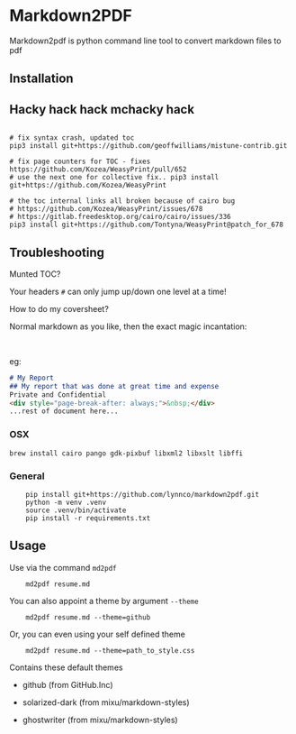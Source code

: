 # Markdown2PDF

Markdown2pdf is python command line tool to convert markdown files to pdf

## Installation

## Hacky hack hack mchacky hack
```

# fix syntax crash, updated toc
pip3 install git+https://github.com/geoffwilliams/mistune-contrib.git

# fix page counters for TOC - fixes https://github.com/Kozea/WeasyPrint/pull/652
# use the next one for collective fix.. pip3 install git+https://github.com/Kozea/WeasyPrint

# the toc internal links all broken because of cairo bug
# https://github.com/Kozea/WeasyPrint/issues/678
# https://gitlab.freedesktop.org/cairo/cairo/issues/336
pip3 install git+https://github.com/Tontyna/WeasyPrint@patch_for_678

```

## Troubleshooting

Munted TOC?

Your headers `#` can only jump up/down one level at a time!

How to do my coversheet?

Normal markdown as you like, then the exact magic incantation:
<div style="page-break-after: always;">&nbsp;</div>

eg:
```markdown
# My Report
## My report that was done at great time and expense
Private and Confidential
<div style="page-break-after: always;">&nbsp;</div>
...rest of document here...
```


### OSX

```shell
brew install cairo pango gdk-pixbuf libxml2 libxslt libffi
```

### General

```shell
    pip install git+https://github.com/lynnco/markdown2pdf.git
    python -m venv .venv
    source .venv/bin/activate
    pip install -r requirements.txt
```

## Usage

Use via the command ``md2pdf``

```shell
    md2pdf resume.md
```

You can also appoint a theme by argument ``--theme``

```shell
    md2pdf resume.md --theme=github
```

Or, you can even using your self defined theme

```shell
    md2pdf resume.md --theme=path_to_style.css
```

Contains these default themes

* github (from GitHub.Inc)

* solarized-dark (from mixu/markdown-styles)

* ghostwriter (from mixu/markdown-styles)
